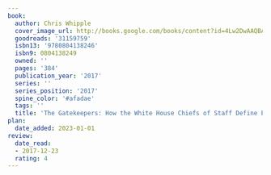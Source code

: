 ```yaml
---
book:
  author: Chris Whipple
  cover_image_url: http://books.google.com/books/content?id=4Lw2DwAAQBAJ&printsec=frontcover&img=1&zoom=1&edge=curl&source=gbs_api
  goodreads: '31159759'
  isbn13: '9780804138246'
  isbn9: 0804138249
  owned: ''
  pages: '384'
  publication_year: '2017'
  series: ''
  series_position: '2017'
  spine_color: '#afadae'
  tags: ''
  title: 'The Gatekeepers: How the White House Chiefs of Staff Define Every Presidency'
plan:
  date_added: 2023-01-01
review:
  date_read:
  - 2017-12-23
  rating: 4
---
```

